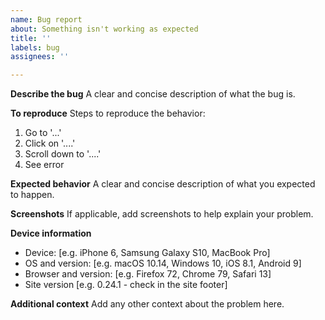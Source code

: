 ```yaml
---
name: Bug report
about: Something isn't working as expected
title: ''
labels: bug
assignees: ''

---
```


**Describe the bug**
A clear and concise description of what the bug is.

**To reproduce**
Steps to reproduce the behavior:
1. Go to '...'
2. Click on '....'
3. Scroll down to '....'
4. See error

**Expected behavior**
A clear and concise description of what you expected to happen.

**Screenshots**
If applicable, add screenshots to help explain your problem.

**Device information**
 - Device: [e.g. iPhone 6, Samsung Galaxy S10, MacBook Pro]
 - OS and version: [e.g. macOS 10.14, Windows 10, iOS 8.1, Android 9]
 - Browser and version: [e.g. Firefox 72, Chrome 79, Safari 13]
 - Site version [e.g. 0.24.1 - check in the site footer]

**Additional context**
Add any other context about the problem here.
